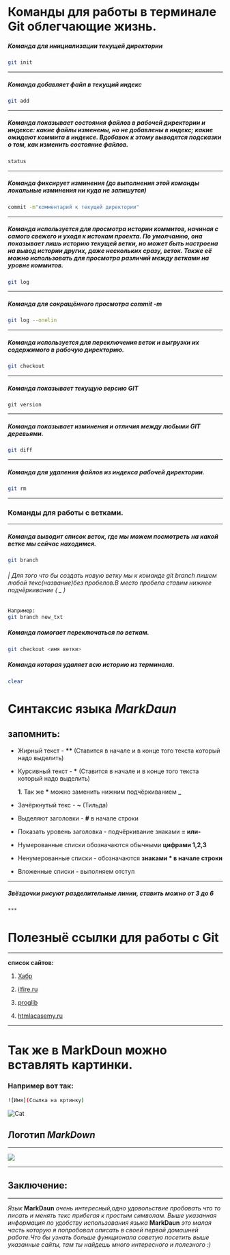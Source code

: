 # Команды для работы в терминале Git облегчающие жизнь.


##### Команда для инициализации текущей директории
```sh
git init
```
***
##### Команда добавляет файл в текущий индекс
```sh
git add
```
***
##### Команда показывает состояния файлов в рабочей директории и индексе: какие файлы изменены, но не добавлены в индекс; какие ожидают коммита в индексе. Вдобавок к этому выводятся подсказки о том, как изменить состояние файлов.
```sh
status
``` 
***
##### Команда фиксирует изминения (до выполнения этой команды локальные изминения ни куда не запишутся)
```sh
commit -m"комментарий к текущей директории"
```
***
##### Команда используется для просмотра истории коммитов, начиная с самого свежего и уходя к истокам проекта. По умолчанию, она показывает лишь историю текущей ветки, но может быть настроена на вывод истории других, даже нескольких сразу, веток. Также её можно использовать для просмотра различий между ветками на уровне коммитов.
```sh
git log
```
***
##### Команда для сокращённого просмотра commit -m
```sh
git log --onelin
```
***
##### Команда используется для переключения веток и выгрузки их содержимого в рабочую директорию.
```sh
git checkout
```
***
##### Команда показывает текущую версию GIT
```
git version
```
***
##### Команда показывает изминения и отличия между любыми GIT деревьями.
```sh
git diff
```

***

##### Команда для удаления файлов из индекса рабочей директории.

```sh
git rm 
```
***
### Команды для работы с ветками.
***
##### Команда выводит список веток, где мы можем посмотреть на какой ветке мы сейчас находимся.
```sh
git branch
```
###### | _Для того что бы создать новую ветку мы к команде git branch пишем любой текс(название)без пробелов.В место пробела ставим нижнее подчёркивание_ ( _ )
```sh
Например:
git branch new_txt
```
##### Команда помогает переключаться по веткам.
```sh
git checkout <имя ветки>
```
##### Команда которая удаляет всю историю из терминала.
```sh
clear
```

# Синтаксис языка _MarkDaun_

## __запомнить:__
* Жирный текст - __**__ (Ставится в начале и в конце того текста который надо выделить)

* Курсивный текст - __*__ (Ставится в начале и в конце того текста который надо выделить)

    **1**. Так же __*__ можно заменить нижним подчёркиванием **_**

* Зачёркнутый текс - **~** (Тильда)

* Выделяют заголовки - **#** в начале строки

* Показать уровень заголовка - подчёркивание знаками **= или-**

* Нумерованные списки обозначаются обычными __цифрами 1,2,3__

* Ненумерованные списки - обозначаются **знаками * в начале строки**

* Вложенные списки - выполняем отступ

***


##### Звёздочки рисуют разделительные линии, ставить можно от 3 до 6
```sh
***
```
# Полезныё ссылки для работы с Git

***

__список сайтов:__

1.  [Хабр](https://habr.com/ru/companies/ruvds/articles/599929/)

2. [ilfire.ru](https://ilfire.ru/kompyutery/shpargalka-po-sintaksisu-markdown-markdaun-so-vsemi-samymi-populyarnymi-tegami/?upm_export=print)

3. [proglib](https://proglib.io/p/git-cheatsheet)

4. [htmlacasemy.ru](https://habr.com/ru/companies/ruvds/articles/599929/)

***
# Так же в MarkDoun можно вставлять картинки.

### Например вот так:
```sh
![Имя](Ссылка на кртинку)
```

![Cat](Cat.jpg)

## Логотип _MarkDown_
***
![](https://upload.wikimedia.org/wikipedia/commons/thumb/4/48/Markdown-mark.svg/1280px-Markdown-mark.svg.png)

***

## Заключение:

***
_Язык_ __MarkDaun__ _очень интересный,одно удовольствие пробовать что то писать и менять текс прибегая к простым символам. Выше указанная информация по удобству использования языка_ __MarkDaun__ _это малая часть которую я попробовал описать в своей первой домашней работе.Что бы узнать больше функционала советую посетить выше указанные сайты, там ты найдешь много интересного и полезного :)_ 


